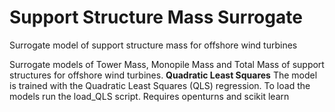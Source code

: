 # Support Structure Mass Surrogate

Surrogate model of support structure mass for offshore wind turbines


Surrogate models of Tower Mass, Monopile Mass and Total Mass of support structures for offshore wind turbines.
**Quadratic Least Squares** 
The model is trained with the Quadratic Least Squares (QLS) regression. To load the models run the load_QLS script.
Requires openturns and scikit learn